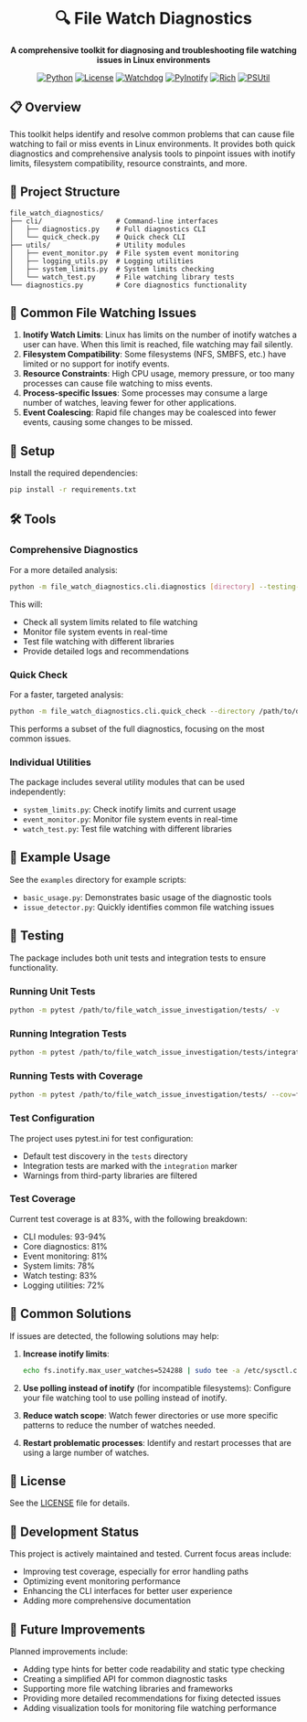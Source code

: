 <div align="center">

# 🔍 File Watch Diagnostics

**A comprehensive toolkit for diagnosing and troubleshooting file watching issues in Linux environments**

[![Python](https://img.shields.io/badge/Python-3.6+-4B8BBE?style=for-the-badge&logo=python&logoColor=white)](https://www.python.org/downloads/)
[![License](https://img.shields.io/badge/License-MIT-F7DF1E?style=for-the-badge)](https://opensource.org/licenses/MIT)
[![Watchdog](https://img.shields.io/badge/Watchdog-3.0.0-4CAF50?style=for-the-badge)](https://pypi.org/project/watchdog/)
[![PyInotify](https://img.shields.io/badge/PyInotify-0.9.6-2196F3?style=for-the-badge)](https://pypi.org/project/pyinotify/)
[![Rich](https://img.shields.io/badge/Rich-13.4.2-9C27B0?style=for-the-badge)](https://pypi.org/project/rich/)
[![PSUtil](https://img.shields.io/badge/PSUtil-5.9.5-FF5722?style=for-the-badge)](https://pypi.org/project/psutil/)

</div>

## 📋 Overview

This toolkit helps identify and resolve common problems that can cause file watching to fail or miss events in Linux environments. It provides both quick diagnostics and comprehensive analysis tools to pinpoint issues with inotify limits, filesystem compatibility, resource constraints, and more.

## 📁 Project Structure

```
file_watch_diagnostics/
├── cli/                  # Command-line interfaces
│   ├── diagnostics.py    # Full diagnostics CLI
│   └── quick_check.py    # Quick check CLI
├── utils/                # Utility modules
│   ├── event_monitor.py  # File system event monitoring
│   ├── logging_utils.py  # Logging utilities
│   ├── system_limits.py  # System limits checking
│   └── watch_test.py     # File watching library tests
└── diagnostics.py        # Core diagnostics functionality
```

## 🔎 Common File Watching Issues

1. **Inotify Watch Limits**: Linux has limits on the number of inotify watches a user can have. When this limit is reached, file watching may fail silently.
2. **Filesystem Compatibility**: Some filesystems (NFS, SMBFS, etc.) have limited or no support for inotify events.
3. **Resource Constraints**: High CPU usage, memory pressure, or too many processes can cause file watching to miss events.
4. **Process-specific Issues**: Some processes may consume a large number of watches, leaving fewer for other applications.
5. **Event Coalescing**: Rapid file changes may be coalesced into fewer events, causing some changes to be missed.

## 🚀 Setup

Install the required dependencies:

```bash
pip install -r requirements.txt
```

## 🛠️ Tools

### Comprehensive Diagnostics

For a more detailed analysis:

```bash
python -m file_watch_diagnostics.cli.diagnostics [directory] --testing-mode
```

This will:
- Check all system limits related to file watching
- Monitor file system events in real-time
- Test file watching with different libraries
- Provide detailed logs and recommendations

### Quick Check

For a faster, targeted analysis:

```bash
python -m file_watch_diagnostics.cli.quick_check --directory /path/to/directory --testing
```

This performs a subset of the full diagnostics, focusing on the most common issues.

### Individual Utilities

The package includes several utility modules that can be used independently:

- `system_limits.py`: Check inotify limits and current usage
- `event_monitor.py`: Monitor file system events in real-time
- `watch_test.py`: Test file watching with different libraries

## 📝 Example Usage

See the `examples` directory for example scripts:

- `basic_usage.py`: Demonstrates basic usage of the diagnostic tools
- `issue_detector.py`: Quickly identifies common file watching issues

## 🧪 Testing

The package includes both unit tests and integration tests to ensure functionality.

### Running Unit Tests

```bash
python -m pytest /path/to/file_watch_issue_investigation/tests/ -v
```

### Running Integration Tests

```bash
python -m pytest /path/to/file_watch_issue_investigation/tests/integration/ -v
```

### Running Tests with Coverage

```bash
python -m pytest /path/to/file_watch_issue_investigation/tests/ --cov=file_watch_diagnostics
```

### Test Configuration

The project uses pytest.ini for test configuration:
- Default test discovery in the `tests` directory
- Integration tests are marked with the `integration` marker
- Warnings from third-party libraries are filtered

### Test Coverage

Current test coverage is at 83%, with the following breakdown:
- CLI modules: 93-94%
- Core diagnostics: 81%
- Event monitoring: 81%
- System limits: 78%
- Watch testing: 83%
- Logging utilities: 72%

## 🔧 Common Solutions

If issues are detected, the following solutions may help:

1. **Increase inotify limits**:
   ```bash
   echo fs.inotify.max_user_watches=524288 | sudo tee -a /etc/sysctl.conf && sudo sysctl -p
   ```

2. **Use polling instead of inotify** (for incompatible filesystems):
   Configure your file watching tool to use polling instead of inotify.

3. **Reduce watch scope**:
   Watch fewer directories or use more specific patterns to reduce the number of watches needed.

4. **Restart problematic processes**:
   Identify and restart processes that are using a large number of watches.

## 📄 License

See the [LICENSE](LICENSE) file for details.

## 🚧 Development Status

This project is actively maintained and tested. Current focus areas include:

- Improving test coverage, especially for error handling paths
- Optimizing event monitoring performance
- Enhancing the CLI interfaces for better user experience
- Adding more comprehensive documentation

## 🔮 Future Improvements

Planned improvements include:

- Adding type hints for better code readability and static type checking
- Creating a simplified API for common diagnostic tasks
- Supporting more file watching libraries and frameworks
- Providing more detailed recommendations for fixing detected issues
- Adding visualization tools for monitoring file watching performance

